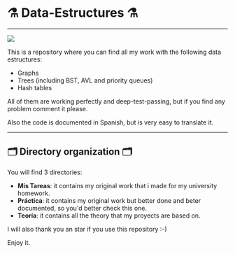 # ⚗ Data-Estructures ⚗
---
![](https://img.shields.io/badge/Java-ED8B00?style=for-the-badge&logo=java&logoColor=white)

This is a repository where you can find all my work with the following data estructures:
- Graphs
- Trees (including BST, AVL and priority queues)
- Hash tables

All of them are working perfectly and deep-test-passing, but if you find any problem comment it please.

Also the code is documented in Spanish, but is very easy to translate it.

---
## 🗂 Directory organization 🗂
You will find 3 directories:
- **Mis Tareas**: it contains my original work that i made for my university homework.
- **Práctica**: it contains my original work but better done and beter documented, so you'd better check this one.
- **Teoría**: it contains all the theory that my proyects are based on.

I will also thank you an star if you use this repository :-) 

Enjoy it.
